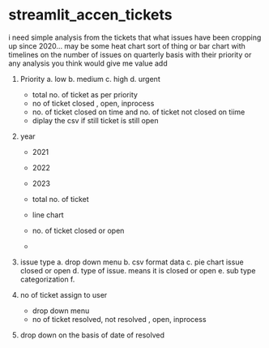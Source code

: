 # streamlit_accen_tickets
i need simple analysis from the tickets that what issues have been cropping up since 2020... may be some heat chart sort of thing or bar chart with timelines on the number of issues on quarterly basis with their priority or any analysis you think would give me value add


1. Priority
    a. low
    b. medium
    c. high
    d. urgent

    - total no. of ticket as per priority
    - no of ticket closed , open, inprocess
    - no. of ticket closed on time and no. of ticket not closed on tiime
    - diplay the csv if still ticket is still open

2. year
    - 2021
    - 2022
    - 2023


    - total no. of ticket 
    - line chart
    - no. of ticket closed or open
    -

3. issue type
    a. drop down menu
    b. csv format data
    c. pie chart issue closed or open
    d. type of issue. means it is closed or open
    e. sub type categorization
    f. 


4. no of ticket assign to user
    - drop down menu
    - no of ticket resolved,  not resolved , open, inprocess



5. drop down on the basis of date of resolved 